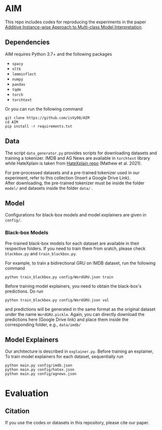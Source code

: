 # AIM

This repo includes codes for reproducing the experiments in the paper [Additive Instance-wise Approach to Multi-class Model Interpretation](https://github.com/isVy08/AIM/edit/master/README.md).

## Dependencies
AIM requires Python 3.7+ and the following packages

- `spacy`
- `nltk`
- `lemminflect`
- `numpy`
- `pandas`
- `tqdm`
- `torch`
- `torchtext`


Or you can run the following command
```
git clone https://github.com/isVy08/AIM
cd AIM
pip install -r requirements.txt
```
## Data
The script `data_generator.py` provides scripts for downloading datasets and training a tokenizer. 
IMDB and AG News are available in `torchtext` library while HateXplain is taken from [HateXplain repo](https://github.com/hate-alert/HateXplain/tree/master/Data) (Mathew et al. 2021). 

For pre-processed datasets and a pre-trained tokenizer used in our experiment, refer to this collection (Insert a Google Drive Link).
<br>After downloading, the pre-trained tokenizer must be inside the folder `model/` and datasets inside the folder `data/` .

## Model
Configurations for black-box models and model explainers are given in `config/`. 

### Black-box Models
Pre-trained black-box models for each dataset are available in their respective folders. 
If you need to train them from sratch, please check `blackbox.py` and `train_blackbox.py`.

For example, to train a bidirectional GRU on IMDB dataset, run the following command

```
python train_blackbox.py config/WordGRU.json train
```

Before training model explainers, you need to obtain the black-box's predictions. Do run
```
python train_blackbox.py config/WordGRU.json val
```
and predictions will be generated in the same format as the original dataset under the name `WordGRU.pickle`. Again, you can directly download the predictions here (Google Drive link) and place them inside the corresponding folder, e.g., `data/imdb/`

## Model Explainers
Our architecture is described in `explainer.py`. Before training an explainer, 
To train model explainers for each dataset, sequentially run 
```
python main.py config/imdb.json
python main.py config/hatex.json
python main.py config/agnews.json
```

# Evaluation


## Citation
If you use the codes or datasets in this repository, please cite our paper.
